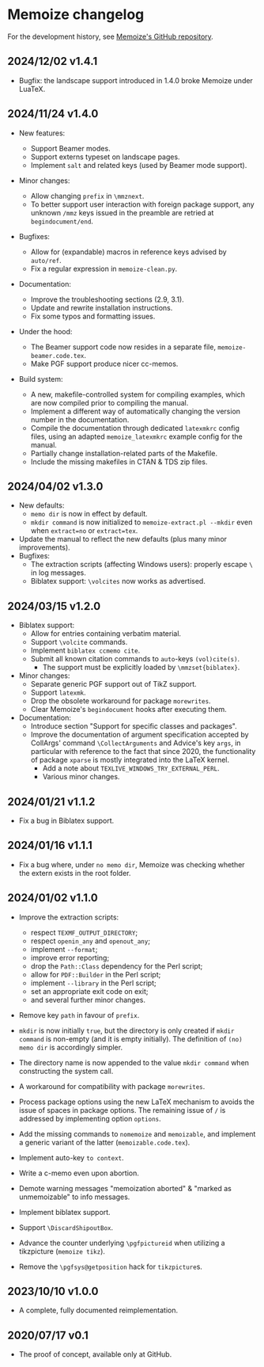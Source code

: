 # Memoize changelog

For the development history, see [Memoize's GitHub
repository](https://github.com/sasozivanovic/memoize).

## 2024/12/02 v1.4.1

* Bugfix: the landscape support introduced in 1.4.0 broke Memoize under LuaTeX.

## 2024/11/24 v1.4.0

* New features:
  * Support Beamer modes.
  * Support externs typeset on landscape pages.
  * Implement `salt` and related keys (used by Beamer mode support).

* Minor changes:
  * Allow changing `prefix` in `\mmznext`.
  * To better support user interaction with foreign package support, any
    unknown `/mmz` keys issued in the preamble are retried at `begindocument/end`.

* Bugfixes:
  * Allow for (expandable) macros in reference keys advised by `auto/ref`.
  * Fix a regular expression in `memoize-clean.py`.

* Documentation:
  * Improve the troubleshooting sections (2.9, 3.1).
  * Update and rewrite installation instructions.
  * Fix some typos and formatting issues.

* Under the hood:
  * The Beamer support code now resides in a separate file, `memoize-beamer.code.tex`.
  * Make PGF support produce nicer cc-memos.
	
* Build system:
  * A new, makefile-controlled system for compiling examples, which are now
    compiled prior to compiling the manual.
  * Implement a different way of automatically changing the version number in
    the documentation.
  * Compile the documentation through dedicated `latexmkrc` config files, using
    an adapted `memoize_latexmkrc` example config for the manual.
  * Partially change installation-related parts of the Makefile.
  * Include the missing makefiles in CTAN & TDS zip files.

## 2024/04/02 v1.3.0

* New defaults:
  * `memo dir` is now in effect by default.
  * `mkdir command` is now initialized to `memoize-extract.pl --mkdir` even
    when `extract=no` or `extract=tex`.
* Update the manual to reflect the new defaults (plus many minor improvements).
* Bugfixes:
  * The extraction scripts (affecting Windows users): properly escape `\` in
	log messages.
  * Biblatex support: `\volcites` now works as advertised.

## 2024/03/15 v1.2.0

* Biblatex support:
  * Allow for entries containing verbatim material.
  * Support `\volcite` commands.
  * Implement `biblatex ccmemo cite`.
  * Submit all known citation commands to `auto`-keys `(vol)cite(s)`.
	* The support must be explicitly loaded by `\mmzset{biblatex}`.
* Minor changes:
	* Separate generic PGF support out of TikZ support.
	* Support `latexmk`.
	* Drop the obsolete workaround for package `morewrites`.
	* Clear Memoize's `begindocument` hooks after executing them.
* Documentation:
  * Introduce section "Support for specific classes and packages".
  * Improve the documentation of argument specification accepted by CollArgs'
		command `\CollectArguments` and Advice's key `args`, in particular with
		reference to the fact that since 2020, the functionality of package
		`xparse` is mostly integrated into the LaTeX kernel.
	* Add a note about `TEXLIVE_WINDOWS_TRY_EXTERNAL_PERL`.
	* Various minor changes.
	
## 2024/01/21 v1.1.2

* Fix a bug in Biblatex support.

## 2024/01/16 v1.1.1

* Fix a bug where, under `no memo dir`, Memoize was checking whether the extern
  exists in the root folder.

## 2024/01/02 v1.1.0

* Improve the extraction scripts:
  * respect `TEXMF_OUTPUT_DIRECTORY`;
  * respect `openin_any` and `openout_any`;
  * implement `--format`;
  * improve error reporting;
  * drop the `Path::Class` dependency for the Perl script;
  * allow for `PDF::Builder` in the Perl script;
  * implement `--library` in the Perl script;
  * set an appropriate exit code on exit;
  * and several further minor changes.

* Remove key `path` in favour of `prefix`. 

* `mkdir` is now initially `true`, but the directory is only created if `mkdir
  command` is non-empty (and it is empty initially).  The definition of `(no)
  memo dir` is accordingly simpler.

* The directory name is now appended to the value `mkdir command` when
  constructing the system call.

* A workaround for compatibility with package `morewrites`.

* Process package options using the new LaTeX mechanism to avoids the issue of
  spaces in package options.  The remaining issue of `/` is addressed by
  implementing option `options`.

* Add the missing commands to `nomemoize` and `memoizable`, and implement a
  generic variant of the latter (`memoizable.code.tex`).

* Implement auto-key `to context`.

* Write a c-memo even upon abortion.

* Demote warning messages "memoization aborted" & "marked as unmemoizable" to
  info messages.

* Implement biblatex support.

* Support `\DiscardShipoutBox`.

* Advance the counter underlying `\pgfpictureid` when utilizing a tikzpicture
  (`memoize tikz`).

* Remove the `\pgfsys@getposition` hack for `tikzpicture`s.

## 2023/10/10 v1.0.0

* A complete, fully documented reimplementation.

## 2020/07/17 v0.1

* The proof of concept, available only at GitHub.
